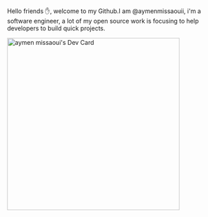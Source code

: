 Hello friends ✋, welcome to my Github.I am @aymenmissaouii, i'm a software engineer, a lot of my open source work is focusing to help developers to build quick projects.


<a href="https://app.daily.dev/Aymenmiss"><img src="https://api.daily.dev/devcards/99731628223640e09411060fced61712.png?r=6lj" width="400" alt="aymen missaoui's Dev Card"/></a>
